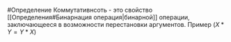 #Определение
Коммутативнсоть - это свойство [[Определения#Бинарнация операция|бинарной]] операции, заключающееся в возможности перестановки аргументов.
Пример ($X*Y = Y*X$)

